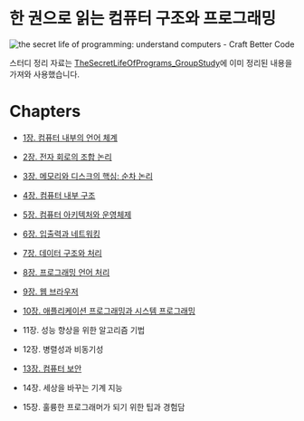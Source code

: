 # 한 권으로 읽는 컴퓨터 구조와 프로그래밍

![the secret life of programming: understand computers - Craft Better Code](https://github.com/RyanKor/book-review/assets/40455392/d7f280ee-5e47-443d-893b-437b5d26bcac)

스터디 정리 자료는 [TheSecretLifeOfPrograms_GroupStudy](https://github.com/alsrlqor1007/TheSecretLifeOfPrograms_GroupStudy/tree/main)에 이미 정리된 내용을 가져와 사용했습니다.

# Chapters

- [1장. 컴퓨터 내부의 언어 체계](./ch01-컴퓨터-내부의-언어-체계/)

- [2장. 전자 회로의 조합 논리](./ch02-전자-회로의-조합-논리/)

- [3장. 메모리와 디스크의 핵심: 순차 논리](./ch03-메모리와-디스크-핵심/)

- [4장. 컴퓨터 내부 구조](./ch04-컴퓨터-내부-구조/)

- [5장. 컴퓨터 아키텍처와 운영체제](./ch05-컴퓨터-아키텍처와-운영체제/)

- [6장. 입출력과 네트워킹](./ch06-입출력과-네트워킹/)

- [7장. 데이터 구조와 처리](./ch07-데이터-구조와-처리/)

- [8장. 프로그래밍 언어 처리](./ch08-프로그래밍-언어-처리/)

- [9장. 웹 브라우저](./ch09-웹브라우저/)

- [10장. 애플리케이션 프로그래밍과 시스템 프로그래밍](./ch10-애플리케이션-프로그래밍과-시스템-프로그래밍/)

- 11장. 성능 향상을 위한 알고리즘 기법

- 12장. 병렬성과 비동기성

- [13장. 컴퓨터 보안](./ch13-컴퓨터-보안/)

- 14장. 세상을 바꾸는 기계 지능

- 15장. 훌륭한 프로그래머가 되기 위한 팁과 경험담
